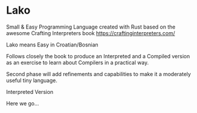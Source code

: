 # Lako
Small & Easy Programming Language created with Rust based on the awesome Crafting Interpreters book https://craftinginterpreters.com/

Lako means Easy in Croatian/Bosnian

Follows closely the book to produce an Interpreted and a Compiled version as an exercise to learn about Compilers in a practical way.

Second phase will add refinements and capabilities to make it a moderately useful tiny language.

Interpreted Version

Here we go...

